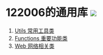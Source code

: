 122006的通用库 [![](https://jitpack.io/v/122006/by122006library.svg)](https://jitpack.io/#122006/by122006library)
===============
1. [Utils 常用工具类](Utils/README.md)
2. [Functions 重要功能类](Functions/README.md)
3. [Web 网络相关类](web/README.md)

